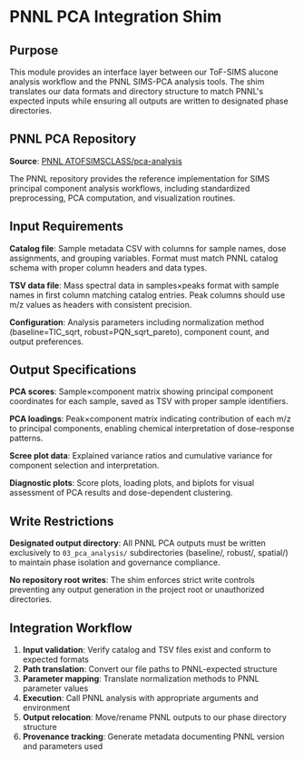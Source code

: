 # PNNL PCA Integration Shim

## Purpose

This module provides an interface layer between our ToF-SIMS alucone analysis workflow and the PNNL SIMS-PCA analysis tools. The shim translates our data formats and directory structure to match PNNL's expected inputs while ensuring all outputs are written to designated phase directories.

## PNNL PCA Repository

**Source**: [PNNL ATOFSIMSCLASS/pca-analysis](https://gitlab.com/pacific-northwest-national-laboratory/ATOFSIMSCLASS/pca-analysis)

The PNNL repository provides the reference implementation for SIMS principal component analysis workflows, including standardized preprocessing, PCA computation, and visualization routines.

## Input Requirements

**Catalog file**: Sample metadata CSV with columns for sample names, dose assignments, and grouping variables. Format must match PNNL catalog schema with proper column headers and data types.

**TSV data file**: Mass spectral data in samples×peaks format with sample names in first column matching catalog entries. Peak columns should use m/z values as headers with consistent precision.

**Configuration**: Analysis parameters including normalization method (baseline=TIC_sqrt, robust=PQN_sqrt_pareto), component count, and output preferences.

## Output Specifications  

**PCA scores**: Sample×component matrix showing principal component coordinates for each sample, saved as TSV with proper sample identifiers.

**PCA loadings**: Peak×component matrix indicating contribution of each m/z to principal components, enabling chemical interpretation of dose-response patterns.

**Scree plot data**: Explained variance ratios and cumulative variance for component selection and interpretation.

**Diagnostic plots**: Score plots, loading plots, and biplots for visual assessment of PCA results and dose-dependent clustering.

## Write Restrictions

**Designated output directory**: All PNNL PCA outputs must be written exclusively to `03_pca_analysis/` subdirectories (baseline/, robust/, spatial/) to maintain phase isolation and governance compliance.

**No repository root writes**: The shim enforces strict write controls preventing any output generation in the project root or unauthorized directories.

## Integration Workflow

1. **Input validation**: Verify catalog and TSV files exist and conform to expected formats
2. **Path translation**: Convert our file paths to PNNL-expected structure  
3. **Parameter mapping**: Translate normalization methods to PNNL parameter values
4. **Execution**: Call PNNL analysis with appropriate arguments and environment
5. **Output relocation**: Move/rename PNNL outputs to our phase directory structure
6. **Provenance tracking**: Generate metadata documenting PNNL version and parameters used